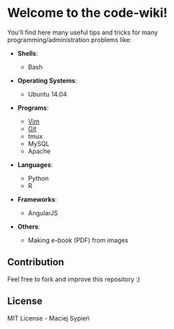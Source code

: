 # Welcome to the code-wiki!

You'll find here many useful tips and tricks for many programming/administration problems like:

- **Shells**:
  - Bash

- **Operating Systems**:
  - Ubuntu 14.04

- **Programs**:
  - [Vim](programs/vim/vim.md)
  - [Git](programs/git/git.md)
  - tmux
  - MySQL
  - Apache

- **Languages**:
  - Python
  - R

- **Frameworks**:
  - AngularJS

- **Others**:
  - Making e-book (PDF) from images


## Contribution
Feel free to fork and improve this repository :)


## License
MIT License - Maciej Sypień
